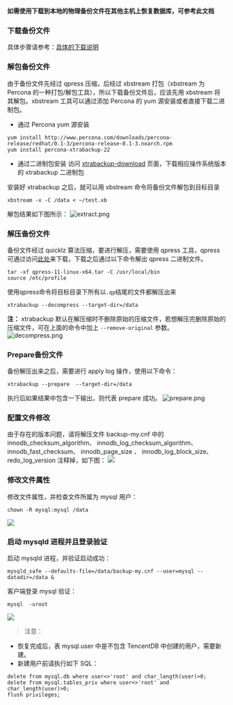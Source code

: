 
**如需使用下载到本地的物理备份文件在其他主机上恢复数据库，可参考此文档**
### 下载备份文件
具体步骤请参考：[具体的下载说明](https://cloud.tencent.com/document/product/236/7358)

### 解包备份文件
由于备份文件先经过 qpress 压缩，后经过 xbstream 打包（xbstream 为 Percona 的一种打包/解包工具），所以下载备份文件后，应该先用 xbstream 将其解包。xbstream 工具可以通过添加 Percona 的 yum 源安装或者直接下载二进制包。
- 通过 Percona yum 源安装
```
yum install http://www.percona.com/downloads/percona-release/redhat/0.1-3/percona-release-0.1-3.noarch.rpm
yum install percona-xtrabackup-22
```
- 通过二进制包安装
访问 [xtrabackup-download](https://www.percona.com/downloads/XtraBackup/LATEST/) 页面，下载相应操作系统版本的 xtrabackup 二进制包

安装好 xtrabackup 之后，就可以用 xbstream 命令将备份文件解包到目标目录
```
xbstream -x -C /data < ~/test.xb
```
解包结果如下图所示：
![extract.png](https://main.qcloudimg.com/raw/ed2ffc8b81df11040559ceda59427a3e.png)

### 解压备份文件
备份文件经过 quicklz 算法压缩，要进行解压，需要使用 qpress 工具，qpress 可通过访问[此处](http://www.quicklz.com/)来下载，下载之后通过以下命令解出 qpress 二进制文件。
```
tar -xf qpress-11-linux-x64.tar -C /usr/local/bin
source /etc/profile
```
使用qpress命令将目标目录下所有以`.qp`结尾的文件都解压出来
```
xtrabackup --decompress --target-dir=/data
```
**注：** xtrabackup 默认在解压缩时不删除原始的压缩文件，若想解压完删除原始的压缩文件，可在上面的命令中加上 ```--remove-original``` 参数。
![decompress.png](https://main.qcloudimg.com/raw/886e5463ffff0656ffe06d73ffbeb211.png)

###  Prepare备份文件
备份解压出来之后，需要进行 apply log 操作，使用以下命令：
```
xtrabackup --prepare  --target-dir=/data
```
执行后如果结果中包含一下输出，则代表 prepare 成功。
![prepare.png](https://main.qcloudimg.com/raw/13c768fd980f99d7f5824e8f28100950.png)

### 配置文件修改
由于存在的版本问题，请将解压文件 backup-my.cnf 中的
innodb_checksum_algorithm、
innodb_log_checksum_algorithm、
innodb_fast_checksum、
innodb_page_size 、
innodb_log_block_size、
redo_log_version 注释掉，如下图：
![](https://mc.qcloudimg.com/static/img/10113311b33e398ce0df96ca419f7f45/3.png)

### 修改文件属性
修改文件属性，并检查文件所属为 mysql 用户：
```
chown -R mysql:mysql /data
```
![](https://mc.qcloudimg.com/static/img/efbdeb20e1b699295c6a4321943908b2/4.png)

### 启动 mysqld 进程并且登录验证
启动 mysqld 进程，并验证启动成功：
```
mysqld_safe --defaults-file=/data/backup-my.cnf --user=mysql --datadir=/data &
```
客户端登录 mysql 验证：
```
mysql  -uroot
```
![](https://mc.qcloudimg.com/static/img/346346626997b85385408ac728bf82ff/5.png)

> 注意：
* 恢复完成后，表 mysql.user 中是不包含 TencentDB 中创建的用户，需要新建。
* 新建用户前请执行如下 SQL：
```
delete from mysql.db where user<>'root' and char_length(user)>0;
delete from mysql.tables_priv where user<>'root' and char_length(user)>0;
flush privileges;
```






